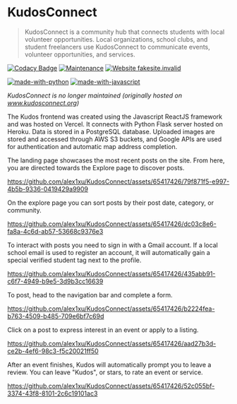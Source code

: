 # KudosConnect

> KudosConnect is a community hub that connects students with local volunteer opportunities. Local organizations, school clubs, and student freelancers use KudosConnect to communicate events, volunteer opportunities, and services.

[![Codacy Badge](https://app.codacy.com/project/badge/Grade/5b74f79ee2904bfc92cc90fdbfdd3421)](https://app.codacy.com/gh/alex1xu/VapeVeritas-Twitter_E-cig_Surveillance/dashboard?utm_source=gh&utm_medium=referral&utm_content=&utm_campaign=Badge_grade)
[![Maintenance](https://img.shields.io/badge/Maintained%3F-no-red.svg)](https://bitbucket.org/lbesson/ansi-colors)
[![Website fakesite.invalid](https://img.shields.io/website-up-down-green-red/http/fakesite.invalid.svg)](http://fakesite.invalid/)

[![made-with-python](https://img.shields.io/badge/Made%20with-Python-1f425f.svg)](https://www.python.org/)
[![made-with-javascript](https://img.shields.io/badge/Made%20with-JavaScript-1f425f.svg)](https://www.javascript.com)

_KudosConnect is no longer maintained (originally hosted on www.kudosconnect.org)_ 

The Kudos frontend was created using the Javascript ReactJS framework and was hosted on Vercel. It connects with Python Flask server hosted on Heroku. Data is stored in a PostgreSQL database. Uploaded images are stored and accessed through AWS S3 buckets, and Google APIs are used for authentication and automatic map address completion.

The landing page showcases the most recent posts on the site. From here, you are directed towards the Explore page to discover posts.

https://github.com/alex1xu/KudosConnect/assets/65417426/79f871f5-e997-4b5b-9336-0419429a9909

On the explore page you can sort posts by their post date, category, or community.

https://github.com/alex1xu/KudosConnect/assets/65417426/dc03c8e6-fa8a-4c6d-ab57-53668c9376e3

To interact with posts you need to sign in with a Gmail account. If a local school email is used to register an account, it will automatically gain a special verified student tag next to the profile. 

https://github.com/alex1xu/KudosConnect/assets/65417426/435abb91-c6f7-4949-b9e5-3d9b3cc16639

To post, head to the navigation bar and complete a form.

https://github.com/alex1xu/KudosConnect/assets/65417426/b2224fea-b763-4509-b485-709e6bf7c69d

Click on a post to express interest in an event or apply to a listing.

https://github.com/alex1xu/KudosConnect/assets/65417426/aad27b3d-ce2b-4ef6-98c3-f5c20021ff50

After an event finishes, Kudos will automatically prompt you to leave a review. You can leave "Kudos", or stars, to rate an event or service.

https://github.com/alex1xu/KudosConnect/assets/65417426/52c055bf-3374-43f8-8101-2c6c19101ac3
